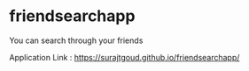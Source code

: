 # friendsearchapp
You can search through your friends

Application Link : https://surajtgoud.github.io/friendsearchapp/
